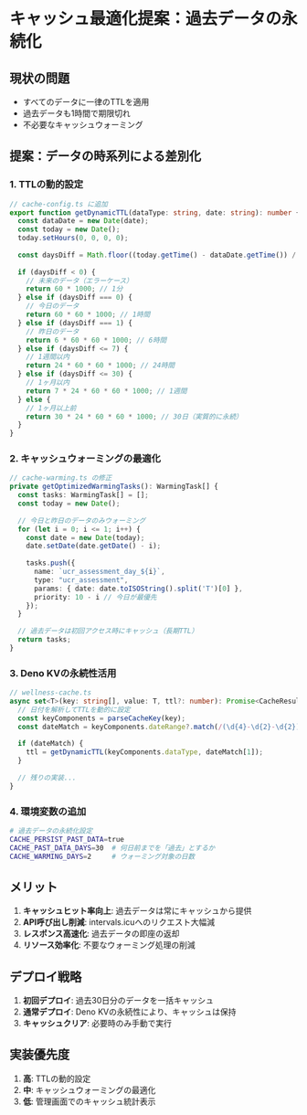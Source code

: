 # キャッシュ最適化提案：過去データの永続化

## 現状の問題
- すべてのデータに一律のTTLを適用
- 過去データも1時間で期限切れ
- 不必要なキャッシュウォーミング

## 提案：データの時系列による差別化

### 1. TTLの動的設定
```typescript
// cache-config.ts に追加
export function getDynamicTTL(dataType: string, date: string): number {
  const dataDate = new Date(date);
  const today = new Date();
  today.setHours(0, 0, 0, 0);
  
  const daysDiff = Math.floor((today.getTime() - dataDate.getTime()) / (1000 * 60 * 60 * 24));
  
  if (daysDiff < 0) {
    // 未来のデータ（エラーケース）
    return 60 * 1000; // 1分
  } else if (daysDiff === 0) {
    // 今日のデータ
    return 60 * 60 * 1000; // 1時間
  } else if (daysDiff === 1) {
    // 昨日のデータ
    return 6 * 60 * 60 * 1000; // 6時間
  } else if (daysDiff <= 7) {
    // 1週間以内
    return 24 * 60 * 60 * 1000; // 24時間
  } else if (daysDiff <= 30) {
    // 1ヶ月以内
    return 7 * 24 * 60 * 60 * 1000; // 1週間
  } else {
    // 1ヶ月以上前
    return 30 * 24 * 60 * 60 * 1000; // 30日（実質的に永続）
  }
}
```

### 2. キャッシュウォーミングの最適化
```typescript
// cache-warming.ts の修正
private getOptimizedWarmingTasks(): WarmingTask[] {
  const tasks: WarmingTask[] = [];
  const today = new Date();
  
  // 今日と昨日のデータのみウォーミング
  for (let i = 0; i <= 1; i++) {
    const date = new Date(today);
    date.setDate(date.getDate() - i);
    
    tasks.push({
      name: `ucr_assessment_day_${i}`,
      type: "ucr_assessment",
      params: { date: date.toISOString().split('T')[0] },
      priority: 10 - i // 今日が最優先
    });
  }
  
  // 過去データは初回アクセス時にキャッシュ（長期TTL）
  return tasks;
}
```

### 3. Deno KVの永続性活用
```typescript
// wellness-cache.ts
async set<T>(key: string[], value: T, ttl?: number): Promise<CacheResult<void>> {
  // 日付を解析してTTLを動的に設定
  const keyComponents = parseCacheKey(key);
  const dateMatch = keyComponents.dateRange?.match(/(\d{4}-\d{2}-\d{2})/);
  
  if (dateMatch) {
    ttl = getDynamicTTL(keyComponents.dataType, dateMatch[1]);
  }
  
  // 残りの実装...
}
```

### 4. 環境変数の追加
```bash
# 過去データの永続化設定
CACHE_PERSIST_PAST_DATA=true
CACHE_PAST_DATA_DAYS=30  # 何日前までを「過去」とするか
CACHE_WARMING_DAYS=2     # ウォーミング対象の日数
```

## メリット
1. **キャッシュヒット率向上**: 過去データは常にキャッシュから提供
2. **API呼び出し削減**: intervals.icuへのリクエスト大幅減
3. **レスポンス高速化**: 過去データの即座の返却
4. **リソース効率化**: 不要なウォーミング処理の削減

## デプロイ戦略
1. **初回デプロイ**: 過去30日分のデータを一括キャッシュ
2. **通常デプロイ**: Deno KVの永続性により、キャッシュは保持
3. **キャッシュクリア**: 必要時のみ手動で実行

## 実装優先度
1. **高**: TTLの動的設定
2. **中**: キャッシュウォーミングの最適化
3. **低**: 管理画面でのキャッシュ統計表示